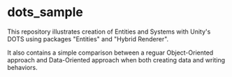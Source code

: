 # dots_sample

This repository illustrates creation of Entities and Systems with Unity's DOTS using packages "Entities" and "Hybrid Renderer".

It also contains a simple comparison between a reguar Object-Oriented approach and Data-Oriented approach when both creating data and writing behaviors.
